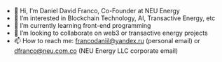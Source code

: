- 👋 Hi, I’m Daniel David Franco, Co-Founder at NEU Energy
- 👀 I’m interested in Blockchain Technology, AI, Transactive Energy, etc
- 🌱 I’m currently learning front-end programming
- 💞️ I’m looking to collaborate on web3 or transactive energy projects
- 📫 How to reach me: francodaniil@yandex.ru (personal email) or dfranco@neu.com.co (NEU Energy LLC corporate email)

<!---
DanielFranco-NEUenergy/DanielFranco-NEUenergy is a ✨ special ✨ repository because its `README.md` (this file) appears on your GitHub profile.
You can click the Preview link to take a look at your changes.
--->
